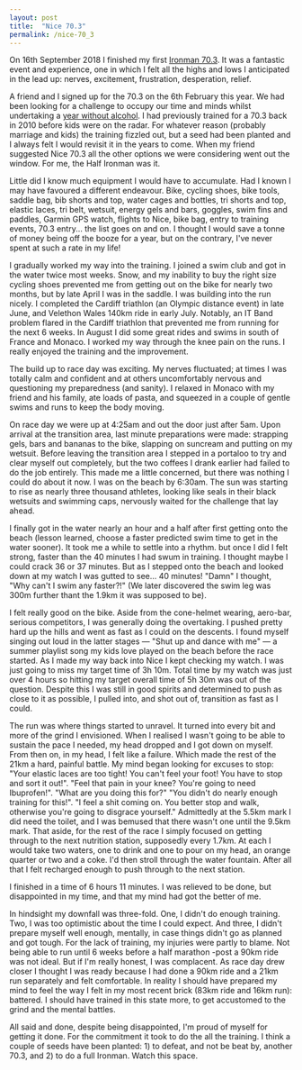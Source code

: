 ```yaml
---
layout: post
title:  "Nice 70.3"
permalink: /nice-70_3
---
```


On 16th September 2018 I finished my first [Ironman 70.3](https://en.wikipedia.org/wiki/Ironman_70.3). It was a fantastic event and experience, one in which I felt all the highs and lows I anticipated in the lead up: nerves, excitement, frustration, desperation, relief.

A friend and I signed up for the 70.3 on the 6th February this year. We had been looking for a challenge to occupy our time and minds whilst undertaking a [year without alcohol](). I had previously trained for a 70.3 back in 2010 before kids were on the radar. For whatever reason (probably marriage and kids) the training fizzled out, but a seed had been planted and I always felt I would revisit it in the years to come. When my friend suggested Nice 70.3 all the other options we were considering went out the window. For me, the Half Ironman was it.

Little did I know much equipment I would have to accumulate. Had I known I may have favoured a different endeavour. Bike, cycling shoes, bike tools, saddle bag, bib shorts and top, water cages and bottles, tri shorts and top, elastic laces, tri belt, wetsuit, energy gels and bars, goggles, swim fins and paddles, Garmin GPS watch, flights to Nice, bike bag, entry to training events, 70.3 entry... the list goes on and on. I thought I would save a tonne of money being off the booze for a year, but on the contrary, I've never spent at such a rate in my life! 

I gradually worked my way into the training. I joined a swim club and got in the water twice most weeks. Snow, and my inability to buy the right size cycling shoes prevented me from getting out on the bike for nearly two months, but by late April I was in the saddle. I was building into the run nicely. I completed the Cardiff triathlon (an Olympic distance event) in late June, and Velethon Wales 140km ride in early July. Notably, an IT Band problem flared in the Cardiff triathlon that prevented me from running for the next 6 weeks. In August I did some great rides and swims in south of France and Monaco. I worked my way through the knee pain on the runs. I really enjoyed the training and the improvement.

The build up to race day was exciting. My nerves fluctuated; at times I was totally calm and confident and at others uncomfortably nervous and questioning my preparedness (and sanity). I relaxed in Monaco with my friend and his family, ate loads of pasta, and squeezed in a couple of gentle swims and runs to keep the body moving.

On race day we were up at 4:25am and out the door just after 5am. Upon arrival at the transition area, last minute preparations were made: strapping gels, bars and bananas to the bike, slapping on suncream and putting on my wetsuit. Before leaving the transition area I stepped in a portaloo to try and clear myself out completely, but the two coffees I drank earlier had failed to do the job entirely. This made me a little concerned, but there was nothing I could do about it now. I was on the beach by 6:30am. The sun was starting to rise as nearly three thousand athletes, looking like seals in their black wetsuits and swimming caps, nervously waited for the challenge that lay ahead.

I finally got in the water nearly an hour and a half after first getting onto the beach (lesson learned, choose a faster predicted swim time to get in the water sooner). It took me a while to settle into a rhythm. but once I did I felt strong, faster than the 40 minutes I had swum in training. I thought maybe I could crack 36 or 37 minutes. But as I stepped onto the beach and looked down at my watch I was gutted to see... 40 minutes! "Damn" I thought, "Why can't I swim any faster?!" (We later discovered the swim leg was 300m further thant the 1.9km it was supposed to be).

I felt really good on the bike. Aside from the cone-helmet wearing, aero-bar, serious competitors, I was generally doing the overtaking. I pushed pretty hard up the hills and went as fast as I could on the descents. I found myself singing out loud in the latter stages — "Shut up and dance with me" — a summer playlist song my kids love played on the beach before the race started. As I made my way back into Nice I kept checking my watch. I was just going to miss my target time of 3h 10m. Total time by my watch was just over 4 hours so hitting my target overall time of 5h 30m was out of the question. Despite this I was still in good spirits and determined to push as close to it as possible, I pulled into, and shot out of, transition as fast as I could.

The run was where things started to unravel. It turned into every bit and more of the grind I envisioned. When I realised I wasn't going to be able to sustain the pace I needed, my head dropped and I got down on myself. From then on, in my head, I felt like a failure. Which made the rest of the 21km a hard, painful battle. My mind began looking for excuses to stop: "Your elastic laces are too tight! You can't feel your foot! You have to stop and sort it out!". "Feel that pain in your knee? You're going to need Ibuprofen!". "What are you doing this for?" "You didn't do nearly enough training for this!". "I feel a shit coming on. You better stop and walk, otherwise you're going to disgrace yourself." Admittedly at the 5.5km mark I did need the toilet, and I was bemused that there wasn't one until the 9.5km mark. That aside, for the rest of the race I simply focused on getting through to the next nutrition station, supposedly every 1.7km. At each I would take two waters, one to drink and one to pour on my head, an orange quarter or two and a coke. I'd then stroll through the water fountain. After all that I felt recharged enough to push through to the next station. 

I finished in a time of 6 hours 11 minutes. I was relieved to be done, but disappointed in my time, and that my mind had got the better of me.

In hindsight my downfall was three-fold. One, I didn't do enough training. Two, I was too optimistic about the time I could expect. And three, I didn't prepare myself well enough, mentally, in case things didn't go as planned and got tough. For the lack of training, my injuries were partly to blame. Not being able to run until 6 weeks before a half marathon -post a 90km ride was not ideal. But if I'm really honest, I was complacent. As race day drew closer I thought I was ready because I had done a 90km ride and a 21km run separately and felt comfortable. In reality I should have prepared my mind to feel the way I felt in my most recent brick (83km ride and 16km run): battered. I should have trained in this state more, to get accustomed to the grind and the mental battles.

All said and done, despite being disappointed, I'm proud of myself for getting it done. For the commitment it took to do the all the training. I think a couple of seeds have been planted: 1) to defeat, and not be beat by, another 70.3, and 2) to do a full Ironman. Watch this space. 
